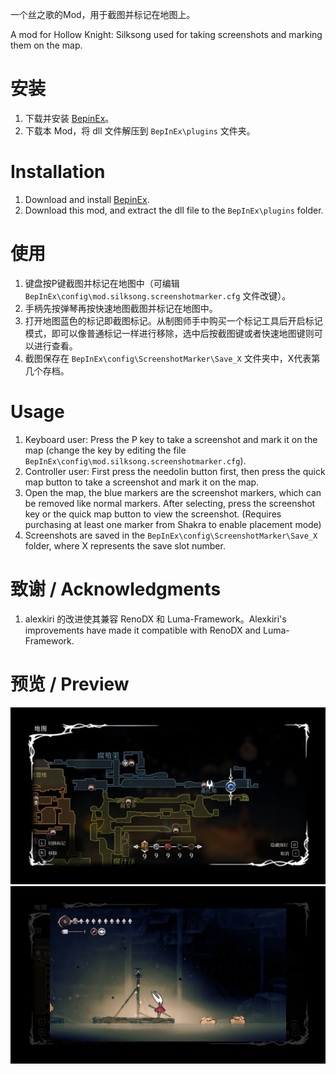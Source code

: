 一个丝之歌的Mod，用于截图并标记在地图上。

A mod for Hollow Knight: Silksong used for taking screenshots and marking them on the map.

# 安装
1. 下载并安装 [BepinEx](https://github.com/bepinex/bepinex/releases)。
2. 下载本 Mod，将 dll 文件解压到 `BepInEx\plugins` 文件夹。

# Installation
1. Download and install [BepinEx](https://github.com/bepinex/bepinex/releases).
2. Download this mod, and extract the dll file to the `BepInEx\plugins` folder.

# 使用
1. 键盘按P键截图并标记在地图中（可编辑 `BepInEx\config\mod.silksong.screenshotmarker.cfg` 文件改键）。
2. 手柄先按弹琴再按快速地图截图并标记在地图中。
3. 打开地图蓝色的标记即截图标记。从制图师手中购买一个标记工具后开启标记模式，即可以像普通标记一样进行移除，选中后按截图键或者快速地图键则可以进行查看。
4. 截图保存在 `BepInEx\config\ScreenshotMarker\Save_X` 文件夹中，X代表第几个存档。

# Usage
1. Keyboard user: Press the P key to take a screenshot and mark it on the map (change the key by editing the file `BepInEx\config\mod.silksong.screenshotmarker.cfg`).
2. Controller user: First press the needolin button first, then press the quick map button to take a screenshot and mark it on the map.
3. Open the map, the blue markers are the screenshot markers, which can be removed like normal markers. After selecting, press the screenshot key or the quick map button to view the screenshot. (Requires purchasing at least one marker from Shakra to enable placement mode)
4. Screenshots are saved in the `BepInEx\config\ScreenshotMarker\Save_X` folder, where X represents the save slot number.

# 致谢 / Acknowledgments
1. alexkiri 的改进使其兼容 RenoDX 和 Luma-Framework。Alexkiri's improvements have made it compatible with RenoDX and Luma-Framework.

# 预览 / Preview
![preview1.png](https://raw.githubusercontent.com/DemoJameson/Silksong.ScreenshotMarker/refs/heads/master/Screenshot/preview1.png)
![preview2 .png](https://raw.githubusercontent.com/DemoJameson/Silksong.ScreenshotMarker/refs/heads/master/Screenshot/preview2.png)